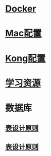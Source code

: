 # [Docker](docker.md)

# [Mac配置](mac.md)

# [Kong配置](kong.md)

# [学习资源](学习资源.md)

# 数据库

## [表设计原则](mysql学习/数据库表设计原则.md)

## [表设计原则](mysql学习/innoDB.md)
